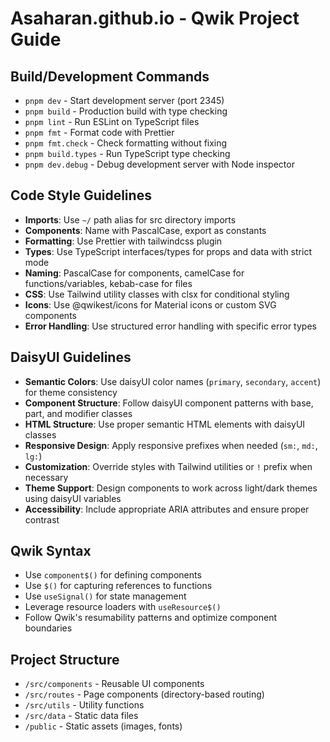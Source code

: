 # Asaharan.github.io - Qwik Project Guide

## Build/Development Commands
- `pnpm dev` - Start development server (port 2345)
- `pnpm build` - Production build with type checking
- `pnpm lint` - Run ESLint on TypeScript files
- `pnpm fmt` - Format code with Prettier
- `pnpm fmt.check` - Check formatting without fixing
- `pnpm build.types` - Run TypeScript type checking
- `pnpm dev.debug` - Debug development server with Node inspector

## Code Style Guidelines
- **Imports**: Use `~/` path alias for src directory imports
- **Components**: Name with PascalCase, export as constants
- **Formatting**: Use Prettier with tailwindcss plugin
- **Types**: Use TypeScript interfaces/types for props and data with strict mode
- **Naming**: PascalCase for components, camelCase for functions/variables, kebab-case for files
- **CSS**: Use Tailwind utility classes with clsx for conditional styling
- **Icons**: Use @qwikest/icons for Material icons or custom SVG components
- **Error Handling**: Use structured error handling with specific error types

## DaisyUI Guidelines
- **Semantic Colors**: Use daisyUI color names (`primary`, `secondary`, `accent`) for theme consistency
- **Component Structure**: Follow daisyUI component patterns with base, part, and modifier classes
- **HTML Structure**: Use proper semantic HTML elements with daisyUI classes
- **Responsive Design**: Apply responsive prefixes when needed (`sm:`, `md:`, `lg:`)
- **Customization**: Override styles with Tailwind utilities or `!` prefix when necessary
- **Theme Support**: Design components to work across light/dark themes using daisyUI variables
- **Accessibility**: Include appropriate ARIA attributes and ensure proper contrast

## Qwik Syntax
- Use `component$()` for defining components
- Use `$()` for capturing references to functions
- Use `useSignal()` for state management
- Leverage resource loaders with `useResource$()`
- Follow Qwik's resumability patterns and optimize component boundaries

## Project Structure
- `/src/components` - Reusable UI components
- `/src/routes` - Page components (directory-based routing)
- `/src/utils` - Utility functions
- `/src/data` - Static data files
- `/public` - Static assets (images, fonts)